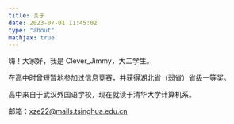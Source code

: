 ```yaml
---
title: 关于
date: 2023-07-01 11:45:02
type: "about"
mathjax: true
---
```


嗨！大家好，我是 Clever_Jimmy，大二学生。

在高中时曾短暂地参加过信息竞赛，并获得湖北省（弱省）省级一等奖。

高中来自于武汉外国语学校，现在就读于清华大学计算机系。

邮箱：xze22@mails.tsinghua.edu.cn
